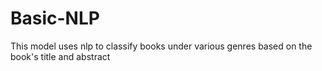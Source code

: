 # Basic-NLP
This model uses nlp to classify books under various genres based on the book's title and abstract
